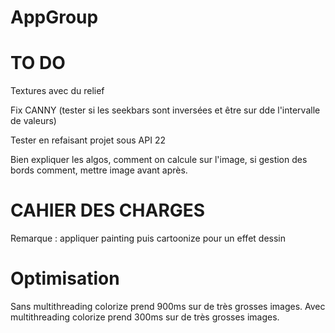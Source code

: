 # AppGroup

# TO DO

Textures avec du relief

Fix CANNY (tester si les seekbars sont inversées et être sur dde l'intervalle de valeurs)

Tester en refaisant projet sous API 22

Bien expliquer les algos, comment on calcule sur l'image, si gestion des bords comment, mettre image avant après.

# CAHIER DES CHARGES

Remarque : appliquer painting puis cartoonize pour un effet dessin

# Optimisation

Sans multithreading  colorize prend 900ms sur de très grosses images.
Avec multithreading colorize prend 300ms sur de très grosses images.
